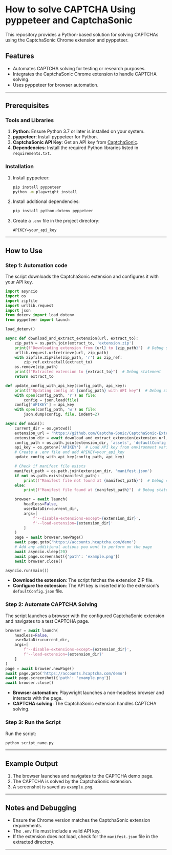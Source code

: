 # How to solve CAPTCHA Using pyppeteer and CaptchaSonic

This repository provides a Python-based solution for solving CAPTCHAs using the CaptchaSonic Chrome extension and pyppeteer.

## Features
- Automates CAPTCHA solving for testing or research purposes.
- Integrates the CaptchaSonic Chrome extension to handle CAPTCHA solving.
- Uses pyppeteer for browser automation.

---

## Prerequisites

### Tools and Libraries

1. **Python**: Ensure Python 3.7 or later is installed on your system.
2. **pyppeteer**: Install pyppeteer for Python.
3. **CaptchaSonic API Key**: Get an API key from [CaptchaSonic](https://github.com/Captcha-Sonic).
4. **Dependencies**: Install the required Python libraries listed in `requirements.txt`.

### Installation

1. Install pyppeteer:
   ```bash
   pip install pyppeteer
   python -m playwright install
   ```

2. Install additional dependencies:
   ```bash
   pip install python-dotenv pyppeteer
   ```

3. Create a `.env` file in the project directory:
   ```env
   APIKEY=your_api_key
   ```

---

## How to Use

### Step 1: Automation code
The script downloads the CaptchaSonic extension and configures it with your API key.

```python
import asyncio
import os
import zipfile
import urllib.request
import json
from dotenv import load_dotenv
from pyppeteer import launch

load_dotenv()

async def download_and_extract_extension(url, extract_to):
    zip_path = os.path.join(extract_to, 'extension.zip')
    print(f"Downloading extension from {url} to {zip_path}")  # Debug statement
    urllib.request.urlretrieve(url, zip_path)
    with zipfile.ZipFile(zip_path, 'r') as zip_ref:
        zip_ref.extractall(extract_to)
    os.remove(zip_path)
    print(f"Extracted extension to {extract_to}")  # Debug statement
    return extract_to

def update_config_with_api_key(config_path, api_key):
    print(f"Updating config at {config_path} with API key")  # Debug statement
    with open(config_path, 'r') as file:
        config = json.load(file)
    config['APIKEY'] = api_key
    with open(config_path, 'w') as file:
        json.dump(config, file, indent=2)

async def main():
    current_dir = os.getcwd()
    extension_url = 'https://github.com/Captcha-Sonic/CaptchaSonic-Extension/releases/download/v0.1.3/CaptchaSonic_Chrome_v0.1.3.zip'
    extension_dir = await download_and_extract_extension(extension_url, current_dir)
    config_path = os.path.join(extension_dir, 'assets', 'defaultConfig.json')
    api_key = os.getenv('APIKEY')  # Load API key from environment variable
    # Create a .env file and add APIKEY=your_api_key
    update_config_with_api_key(config_path, api_key)

    # Check if manifest file exists
    manifest_path = os.path.join(extension_dir, 'manifest.json')
    if not os.path.exists(manifest_path):
        print(f"Manifest file not found at {manifest_path}")  # Debug statement
    else:
        print(f"Manifest file found at {manifest_path}")  # Debug statement

    browser = await launch(
        headless=False,
        userDataDir=current_dir,
        args=[
            f'--disable-extensions-except={extension_dir}',
            f'--load-extension={extension_dir}'
        ]
    )
    page = await browser.newPage()
    await page.goto('https://accounts.hcaptcha.com/demo')
    # Add any additional actions you want to perform on the page
    await asyncio.sleep(20)
    await page.screenshot({'path': 'example.png'})
    await browser.close()

asyncio.run(main())
```

- **Download the extension**: The script fetches the extension ZIP file.
- **Configure the extension**: The API key is inserted into the extension's `defaultConfig.json` file.

### Step 2: Automate CAPTCHA Solving

The script launches a browser with the configured CaptchaSonic extension and navigates to a test CAPTCHA page.

```python
browser = await launch(
    headless=False,
    userDataDir=current_dir,
    args=[
        f'--disable-extensions-except={extension_dir}',
        f'--load-extension={extension_dir}'
    ]
)
page = await browser.newPage()
await page.goto('https://accounts.hcaptcha.com/demo')
await page.screenshot({'path': 'example.png'})
await browser.close()
```

- **Browser automation**: Playwright launches a non-headless browser and interacts with the page.
- **CAPTCHA solving**: The CaptchaSonic extension handles CAPTCHA solving.

### Step 3: Run the Script
Run the script:

```bash
python script_name.py
```

---

## Example Output

1. The browser launches and navigates to the CAPTCHA demo page.
2. The CAPTCHA is solved by the CaptchaSonic extension.
3. A screenshot is saved as `example.png`.

---

## Notes and Debugging
- Ensure the Chrome version matches the CaptchaSonic extension requirements.
- The `.env` file must include a valid API key.
- If the extension does not load, check for the `manifest.json` file in the extracted directory.

---


